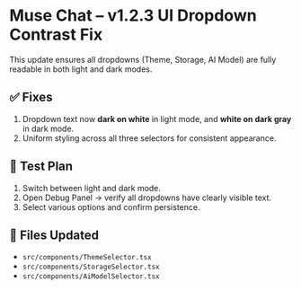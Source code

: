 # Muse Chat – v1.2.3 UI Dropdown Contrast Fix

This update ensures all dropdowns (Theme, Storage, AI Model) are fully readable in both light and dark modes.

## ✅ Fixes

1. Dropdown text now **dark on white** in light mode, and **white on dark gray** in dark mode.
2. Uniform styling across all three selectors for consistent appearance.

## 🧪 Test Plan

1. Switch between light and dark mode.  
2. Open Debug Panel → verify all dropdowns have clearly visible text.  
3. Select various options and confirm persistence.  

## 📁 Files Updated

- `src/components/ThemeSelector.tsx`  
- `src/components/StorageSelector.tsx`  
- `src/components/AiModelSelector.tsx`
